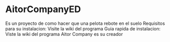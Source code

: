 # AitorCompanyED
Es un proyecto de como hacer que una pelota rebote en el suelo
Requisitos para su instalacion: Visite la wiki del programa
Guia rapida de instalacion: Viste la wiki del programa 
Aitor Company es su creador

